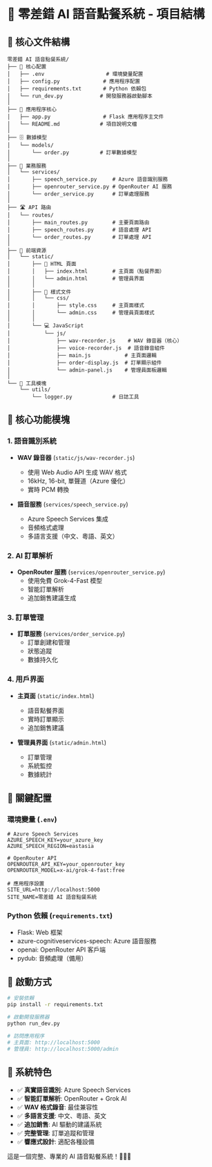 # 🎤 零差錯 AI 語音點餐系統 - 項目結構

## 📁 核心文件結構

```
零差錯 AI 語音點餐系統/
├── 📄 核心配置
│   ├── .env                    # 環境變量配置
│   ├── config.py              # 應用程序配置
│   ├── requirements.txt       # Python 依賴包
│   └── run_dev.py            # 開發服務器啟動腳本
│
├── 🚀 應用程序核心
│   ├── app.py                 # Flask 應用程序主文件
│   └── README.md             # 項目說明文檔
│
├── 🗄️ 數據模型
│   └── models/
│       └── order.py          # 訂單數據模型
│
├── 🔧 業務服務
│   └── services/
│       ├── speech_service.py     # Azure 語音識別服務
│       ├── openrouter_service.py # OpenRouter AI 服務
│       └── order_service.py      # 訂單處理服務
│
├── 🛣️ API 路由
│   └── routes/
│       ├── main_routes.py        # 主要頁面路由
│       ├── speech_routes.py      # 語音處理 API
│       └── order_routes.py       # 訂單處理 API
│
├── 🎨 前端資源
│   └── static/
│       ├── 📄 HTML 頁面
│       │   ├── index.html        # 主頁面（點餐界面）
│       │   └── admin.html        # 管理員界面
│       │
│       ├── 🎨 樣式文件
│       │   └── css/
│       │       ├── style.css     # 主頁面樣式
│       │       └── admin.css     # 管理員頁面樣式
│       │
│       └── 💻 JavaScript
│           └── js/
│               ├── wav-recorder.js    # WAV 錄音器（核心）
│               ├── voice-recorder.js  # 語音錄音組件
│               ├── main.js           # 主頁面邏輯
│               ├── order-display.js  # 訂單顯示組件
│               └── admin-panel.js    # 管理員面板邏輯
│
└── 🔧 工具模塊
    └── utils/
        └── logger.py             # 日誌工具
```

## 🎯 核心功能模塊

### 1. 語音識別系統
- **WAV 錄音器** (`static/js/wav-recorder.js`)
  - 使用 Web Audio API 生成 WAV 格式
  - 16kHz, 16-bit, 單聲道（Azure 優化）
  - 實時 PCM 轉換

- **語音服務** (`services/speech_service.py`)
  - Azure Speech Services 集成
  - 音頻格式處理
  - 多語言支援（中文、粵語、英文）

### 2. AI 訂單解析
- **OpenRouter 服務** (`services/openrouter_service.py`)
  - 使用免費 Grok-4-Fast 模型
  - 智能訂單解析
  - 追加銷售建議生成

### 3. 訂單管理
- **訂單服務** (`services/order_service.py`)
  - 訂單創建和管理
  - 狀態追蹤
  - 數據持久化

### 4. 用戶界面
- **主頁面** (`static/index.html`)
  - 語音點餐界面
  - 實時訂單顯示
  - 追加銷售建議

- **管理員界面** (`static/admin.html`)
  - 訂單管理
  - 系統監控
  - 數據統計

## 🔑 關鍵配置

### 環境變量 (`.env`)
```env
# Azure Speech Services
AZURE_SPEECH_KEY=your_azure_key
AZURE_SPEECH_REGION=eastasia

# OpenRouter API
OPENROUTER_API_KEY=your_openrouter_key
OPENROUTER_MODEL=x-ai/grok-4-fast:free

# 應用程序設置
SITE_URL=http://localhost:5000
SITE_NAME=零差錯 AI 語音點餐系統
```

### Python 依賴 (`requirements.txt`)
- Flask: Web 框架
- azure-cognitiveservices-speech: Azure 語音服務
- openai: OpenRouter API 客戶端
- pydub: 音頻處理（備用）

## 🚀 啟動方式

```bash
# 安裝依賴
pip install -r requirements.txt

# 啟動開發服務器
python run_dev.py

# 訪問應用程序
# 主頁面: http://localhost:5000
# 管理員: http://localhost:5000/admin
```

## 🎉 系統特色

- ✅ **真實語音識別**: Azure Speech Services
- ✅ **智能訂單解析**: OpenRouter + Grok AI
- ✅ **WAV 格式錄音**: 最佳兼容性
- ✅ **多語言支援**: 中文、粵語、英文
- ✅ **追加銷售**: AI 驅動的建議系統
- ✅ **完整管理**: 訂單追蹤和管理
- ✅ **響應式設計**: 適配各種設備

這是一個完整、專業的 AI 語音點餐系統！🎤🍵✨